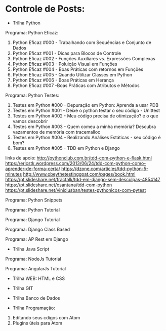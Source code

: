 
# Controle de Posts:

- Trilha Python

Programa: Python Eficaz:

1. Python Eficaz #000 - Trabalhando com Sequências e Conjunto de Dados
2. Python Eficaz #001 - Dicas para Blocos de Controle
3. Python Eficaz #002 - Funções Auxiliares vs. Expressões Complexas
4. Python Eficaz #003 - Poluição Visual em Funções
5. Python Eficaz #004 - Boas Práticas com retornos em Funções
6. Python Eficaz #005 - Quando Utilizar Classes em Python
7. Python Eficaz #006 - Boas Práticas em Herança
8. Python Eficaz #007 -Boas Práticas com Atributos e Métodos

Programa: Python Testes:

1. Testes em Python #000 - Depuração em Python: Aprenda a usar PDB
2. Testes em Python #001 - Deixe o python testar o seu código - Unittest
3. Testes em Python #002 - Meu código precisa de otimização? é o que vamos descobrir
4. Testes em Python #003 - Quem comeu a minha memória? Descubra vazamentos de memória com tracemalloc
5. Testes em Python #004 - Realizando Análises Estáticas - seu código é bom?
6. Testes em Python #005 - TDD em Python e Django

links de apoio:
http://pythonclub.com.br/tdd-com-python-e-flask.html
https://ericstk.wordpress.com/2013/06/24/tdd-com-python-como-aprender-de-forma-certa/
https://dzone.com/articles/tdd-python-5-minutes
http://www.obeythetestinggoat.com/pages/book.html
https://pt.slideshare.net/fractalk/tdd-em-django-sem-desculpas-4854147
https://pt.slideshare.net/osantana/tdd-com-python
https://pt.slideshare.net/viniciusban/testes-pythonicos-com-pytest


Programa: Python Snippets

Programa: Python Tutorial

Programa: Django Tutorial

Programa: Django Class Based

Programa: AP Rest em Django


- Trilha Java Script

Programa: NodeJs Tutorial

Programa: AngularJs Tutorial


- Trilha WEB: HTML e CSS


- Trilha GIT


- Trilha Banco de Dados


- Trilha Programação:

1. Editando seus cdigos com Atom
2. Plugins úteis para Atom

